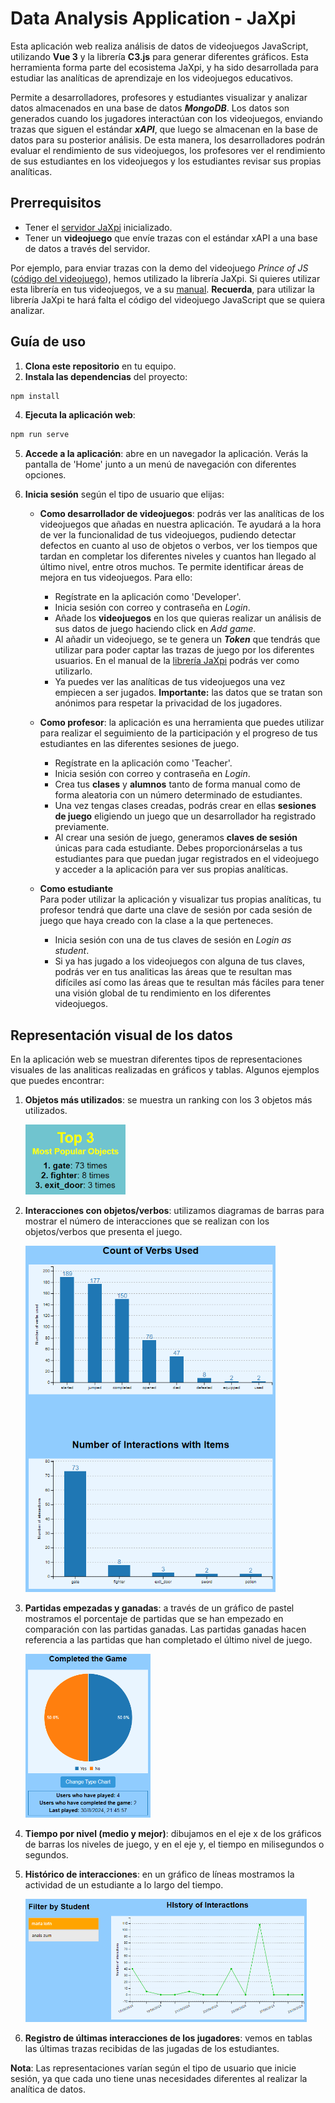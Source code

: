 # Data Analysis Application - JaXpi
Esta aplicación web realiza análisis de datos de videojuegos JavaScript, utilizando **Vue 3** y la librería **C3.js** para generar diferentes gráficos. Esta herramienta forma parte del ecosistema JaXpi, y ha sido desarrollada para estudiar las analíticas de aprendizaje en los videojuegos educativos.

Permite a desarrolladores, profesores y estudiantes visualizar y analizar datos almacenados en una base de datos ***MongoDB***. Los datos son generados cuando los jugadores interactúan con los videojuegos, enviando trazas que siguen el estándar ***xAPI***, que luego se almacenan en la base de datos para su posterior análisis. De esta manera, los desarrolladores podrán evaluar el rendimiento de sus videojuegos, los profesores ver el rendimiento de sus estudiantes en los videojuegos y los estudiantes revisar sus propias analíticas.

## Prerrequisitos
- Tener el [servidor JaXpi](https://github.com/UCM-FDI-JaXpi/server) inicializado.  
- Tener un **videojuego** que envíe trazas con el estándar xAPI a una base de datos a través del servidor.

Por ejemplo, para enviar trazas con la demo del videojuego *Prince of JS* ([código del videojuego](https://github.com/UCM-FDI-JaXpi/demos/tree/main/PrinceJS-master)), hemos utilizado la librería JaXpi. Si quieres utilizar esta librería en tus videojuegos, ve a su [manual](https://github.com/UCM-FDI-JaXpi/lib).
**Recuerda**, para utilizar la librería JaXpi te hará falta el código del videojuego JavaScript que se quiera analizar.

## Guía de uso 
1. **Clona este repositorio** en tu equipo.
2. **Instala las dependencias** del proyecto:
````bash
npm install
````

4. **Ejecuta la aplicación web**:
````bash
npm run serve
````

5. **Accede a la aplicación**: abre en un navegador la aplicación. Verás la pantalla de 'Home' junto a un menú de navegación con diferentes opciones.

6. **Inicia sesión** según el tipo de usuario que elijas:

    - **Como desarrollador de videojuegos**: podrás ver las analíticas de los videojuegos que añadas en nuestra aplicación. Te ayudará a la hora de ver la funcionalidad de tus videojuegos, pudiendo detectar defectos en cuanto al uso de objetos o verbos, ver los tiempos que tardan en completar los diferentes niveles y cuantos han llegado al último nivel, entre otros muchos. Te permite identificar áreas de mejora en tus videojuegos. Para ello:
      - Regístrate en la aplicación como 'Developer'.
      - Inicia sesión con correo y contraseña en *Login*.
      - Añade los **videojuegos** en los que quieras realizar un análisis de sus datos de juego haciendo click en *Add game*.
      - Al añadir un videojuego, se te genera un ***Token*** que tendrás que utilizar para poder captar las trazas de juego por los diferentes usuarios. En el manual de la [librería JaXpi](https://github.com/UCM-FDI-JaXpi/lib) podrás ver como utilizarlo.
      - Ya puedes ver las analíticas de tus videojuegos una vez empiecen a ser jugados.
        **Importante:** las datos que se tratan son anónimos para respetar la privacidad de los jugadores.
      
    - **Como profesor**: la aplicación es una herramienta que puedes utilizar para realizar el seguimiento de la participación y el progreso de tus estudiantes en las diferentes sesiones de juego.
      - Regístrate en la aplicación como 'Teacher'.
      - Inicia sesión con correo y contraseña en *Login*.
      - Crea tus **clases** y **alumnos** tanto de forma manual como de forma aleatoria con un número determinado de estudiantes.
      - Una vez tengas clases creadas, podrás crear en ellas **sesiones de juego** eligiendo un juego que un desarrollador ha registrado previamente.
      - Al crear una sesión de juego, generamos **claves de sesión** únicas para cada estudiante. Debes proporcionárselas a tus estudiantes para que puedan jugar registrados en el videojuego y acceder a la aplicación para ver sus propias analíticas.
    
    - **Como estudiante**  
      Para poder utilizar la aplicación y visualizar tus propias analíticas, tu profesor tendrá que darte una clave de sesión por cada sesión de juego que haya creado con la clase a la que perteneces.
      - Inicia sesión con una de tus claves de sesión en *Login as student*.
      - Si ya has jugado a los videojuegos con alguna de tus claves, podrás ver en tus analiticas las áreas que te resultan mas difíciles así como las áreas que te resultan más fáciles para tener una visión global de tu rendimiento en los diferentes videojuegos.

## Representación visual de los datos
En la aplicación web se muestran diferentes tipos de representaciones visuales de las analiticas realizadas en gráficos y tablas. Algunos ejemplos que puedes encontrar:  
1. **Objetos más utilizados**: se muestra un ranking con los 3 objetos más utilizados.  

   <img src="docs/images/top3.png" alt="Top 3 objetos más utilizados" width="160"/>



2. **Interacciones con objetos/verbos**: utilizamos diagramas de barras para mostrar el número de interacciones que se realizan con los objetos/verbos que presenta el juego.  

   <img src="docs/images/users_interactions.png" alt="Top 3 objetos más utilizados" width="400"/>



3. **Partidas empezadas y ganadas**: a través de un gráfico de pastel mostramos el porcentaje de partidas que se han empezado en comparación con las partidas ganadas. Las partidas ganadas hacen referencia a las partidas que han completado el último nivel de juego.  

   <img src="docs/images/completed_game.png" alt="Top 3 objetos más utilizados" width="200"/>



4. **Tiempo por nivel (medio y mejor)**: dibujamos en el eje x de los gráficos de barras los niveles de juego, y en el eje y, el tiempo en milisegundos o segundos.  



5. **Histórico de interacciones**: en un gráfico de líneas mostramos la actividad de un estudiante a lo largo del tiempo.  

   <img src="docs/images/history_interactions.png" alt="Top 3 objetos más utilizados" width="450"/>



6. **Registro de últimas interacciones de los jugadores**: vemos en tablas las últimas trazas recibidas de las jugadas de los estudiantes.



   
**Nota**: Las representaciones varían según el tipo de usuario que inicie sesión, ya que cada uno tiene unas necesidades diferentes al realizar la analítica de datos.

